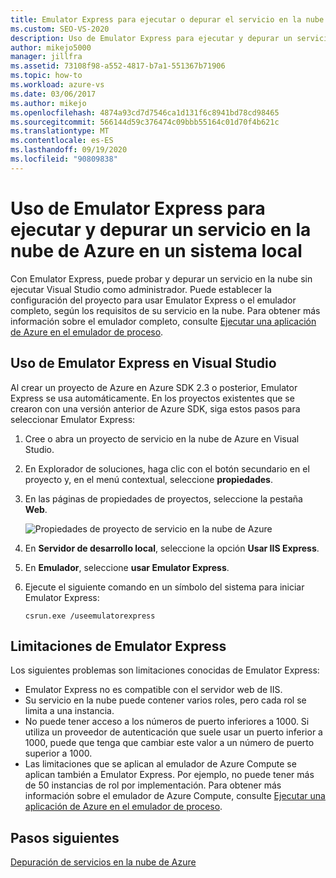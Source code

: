 ```yaml
---
title: Emulator Express para ejecutar o depurar el servicio en la nube de Azure localmente
ms.custom: SEO-VS-2020
description: Uso de Emulator Express para ejecutar y depurar un servicio en la nube en un sistema local
author: mikejo5000
manager: jillfra
ms.assetid: 73108f98-a552-4817-b7a1-551367b71906
ms.topic: how-to
ms.workload: azure-vs
ms.date: 03/06/2017
ms.author: mikejo
ms.openlocfilehash: 4874a93cd7d7546ca1d131f6c8941bd78cd98465
ms.sourcegitcommit: 566144d59c376474c09bbb55164c01d70f4b621c
ms.translationtype: MT
ms.contentlocale: es-ES
ms.lasthandoff: 09/19/2020
ms.locfileid: "90809838"
---
```

# <a name="using-emulator-express-to-run-and-debug-an-azure-cloud-service-on-a-local-machine"></a>Uso de Emulator Express para ejecutar y depurar un servicio en la nube de Azure en un sistema local
Con Emulator Express, puede probar y depurar un servicio en la nube sin ejecutar Visual Studio como administrador. Puede establecer la configuración del proyecto para usar Emulator Express o el emulador completo, según los requisitos de su servicio en la nube. Para obtener más información sobre el emulador completo, consulte [Ejecutar una aplicación de Azure en el emulador de proceso](/azure/storage/common/storage-use-emulator).

## <a name="using-emulator-express-in-visual-studio"></a>Uso de Emulator Express en Visual Studio
Al crear un proyecto de Azure en Azure SDK 2.3 o posterior, Emulator Express se usa automáticamente. En los proyectos existentes que se crearon con una versión anterior de Azure SDK, siga estos pasos para seleccionar Emulator Express:

1. Cree o abra un proyecto de servicio en la nube de Azure en Visual Studio.

1. En Explorador de soluciones, haga clic con el botón secundario en el proyecto y, en el menú contextual, seleccione **propiedades**.

1. En las páginas de propiedades de proyectos, seleccione la pestaña **Web**.

    ![Propiedades de proyecto de servicio en la nube de Azure](./media/vs-azure-tools-emulator-express-debug-run/web-properties.png)

1. En **Servidor de desarrollo local**, seleccione la opción **Usar IIS Express**.

1. En **Emulador**, seleccione **usar Emulator Express**.

1. Ejecute el siguiente comando en un símbolo del sistema para iniciar Emulator Express:

    ```
    csrun.exe /useemulatorexpress
    ```

## <a name="emulator-express-limitations"></a>Limitaciones de Emulator Express
Los siguientes problemas son limitaciones conocidas de Emulator Express:

- Emulator Express no es compatible con el servidor web de IIS.
- Su servicio en la nube puede contener varios roles, pero cada rol se limita a una instancia.
- No puede tener acceso a los números de puerto inferiores a 1000. Si utiliza un proveedor de autenticación que suele usar un puerto inferior a 1000, puede que tenga que cambiar este valor a un número de puerto superior a 1000.
- Las limitaciones que se aplican al emulador de Azure Compute se aplican también a Emulator Express. Por ejemplo, no puede tener más de 50 instancias de rol por implementación. Para obtener más información sobre el emulador de Azure Compute, consulte [Ejecutar una aplicación de Azure en el emulador de proceso](vs-azure-tools-performance-profiling-cloud-services.md).

## <a name="next-steps"></a>Pasos siguientes
[Depuración de servicios en la nube de Azure](vs-azure-tools-debugging-cloud-services-overview.md)
